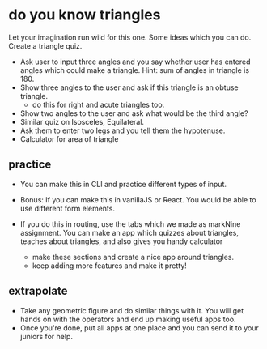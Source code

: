 # do you know triangles

Let your imagination run wild for this one. Some ideas which you can do. Create a triangle quiz. 


- Ask user to input three angles and you say whether user has entered angles which could make a triangle. Hint: sum of angles in triangle is 180.
- Show three angles to the user and ask if this triangle is an obtuse triangle.
  - do this for right and acute triangles too.
- Show two angles to the user and ask what would be the third angle?
- Similar quiz on Isosceles, Equilateral.
- Ask them to enter two legs and you tell them the hypotenuse.
- Calculator for area of triangle


## practice

- You can make this in CLI and practice different types of input.
- Bonus: If you can make this in vanillaJS or React. You would be able to use different form elements.
- If you do this in routing, use the tabs which we made as markNine assignment. You can make an app which quizzes about triangles, teaches about triangles, and also gives you handy calculator

     - make these sections and create a nice app around triangles.
     - keep adding more features and make it pretty!
     
## extrapolate

- Take any geometric figure and do similar things with it. You will get hands on with the operators and end up making useful apps too.
- Once you're done, put all apps at one place and you can send it to your juniors for help. 